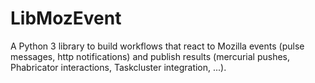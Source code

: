 LibMozEvent
===========

A Python 3 library to build workflows that react to Mozilla events (pulse messages, http notifications) and publish results (mercurial pushes, Phabricator interactions, Taskcluster integration, ...).
